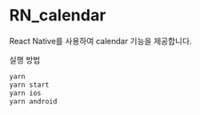 # RN_calendar
React Native를 사용하여 calendar 기능을 제공합니다.

실행 방법
```ts
yarn 
yarn start
yarn ios
yarn android
```
